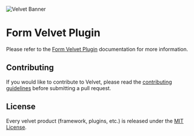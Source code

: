 ![Velvet Banner](https://raw.githubusercontent.com/stratumfoundry/velvet/main/art/velvet-header.png "Velvet Banner")

# Form Velvet Plugin

Please refer to the [Form Velvet Plugin](https://velvet.stratumfoundry.com/plugins/form-plugin) documentation for more information.

## Contributing

If you would like to contribute to Velvet, please read the [contributing guidelines](https://github.com/stratumfoundry/velvet/blob/main/CONTRIBUTING.md) before submitting a pull request.

## License

Every velvet product (framework, plugins, etc.) is released under the [MIT License](LICENSE).